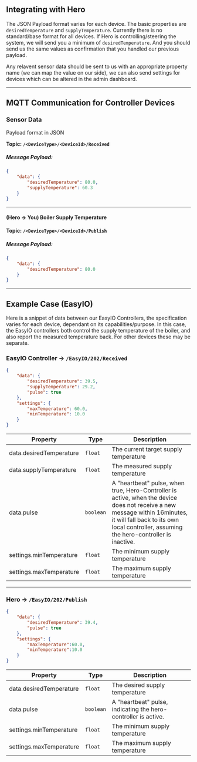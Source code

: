 ## Integrating with Hero

The JSON Payload format varies for each device. The basic properties are `desiredTemperature` and `supplyTemperature`. Currently there is no standard/base format for all devices. If Hero is controlling/steering the system, we will send you a minimum of `desiredTemperature`. And you should send us the same values as confirmation that you handled our previous payload.  


Any relavent sensor data should be sent to us with an appropriate property name (we can map the value on our side), we can also send settings for devices which can be altered in the admin dashboard.   


---
## MQTT Communication for Controller Devices

### Sensor Data

Payload format in JSON

**Topic: `/<DeviceType>/<DeviceId>/Received`**

##### Message Payload:
```json
{
    "data": {
        "desiredTemperature": 80.0,
	    "supplyTemperature": 60.3
    }
}
```
---

#### (Hero -> You) Boiler Supply Temperature

**Topic: `/<DeviceType>/<DeviceId>/Publish`**

##### Message Payload:
```json
{
    "data": {
        "desiredTemperature": 80.0
    }
}
```


---
## Example Case (EasyIO)

Here is a snippet of data between our EasyIO Controllers, the specification varies for each device, dependant on its capabilities/purpose. In this case, the EasyIO controllers both control the supply temperature of the boiler, and also report the measured temperature back. For other devices these may be separate.

### **EasyIO Controller -> `/EasyIO/202/Received`**
```json
{
    "data": {
        "desiredTemperature": 39.5, 
        "supplyTemperature": 29.2, 
        "pulse": true
    }, 
    "settings": {
        "maxTemperature": 60.0, 
        "minTemperature": 10.0
    }
}
```
|Property|Type|Description|
|------------------|------|------------------------------|
|data.desiredTemperature|`float`|The current target supply temperature|
|data.supplyTemperature|`float`|The measured supply temperature|
|data.pulse|`boolean`|A "heartbeat" pulse, when true, Hero-Controller is active, when the device does not receive a new message within 16minutes, it will fall back to its own local controller, assuming the hero-controller is inactive.|
|settings.minTemperature|`float`|The minimum supply temperature|
|settings.maxTemperature|`float`|The maximum supply temperature|


---
### **Hero -> `/EasyIO/202/Publish`**


```json
{
    "data": {
        "desiredTemperature": 39.4,
        "pulse": true
    },
    "settings": {
        "maxTemperature":60.0,
        "minTemperature":10.0
    }
}
```

|Property|Type|Description|
|------------------|------|------------------------------|
|data.desiredTemperature|`float`|The desired supply temperature|
|data.pulse|`boolean`|A "heartbeat" pulse, indicating the hero-controller is active.|
|settings.minTemperature|`float`|The minimum supply temperature|
|settings.maxTemperature|`float`|The maximum supply temperature|
